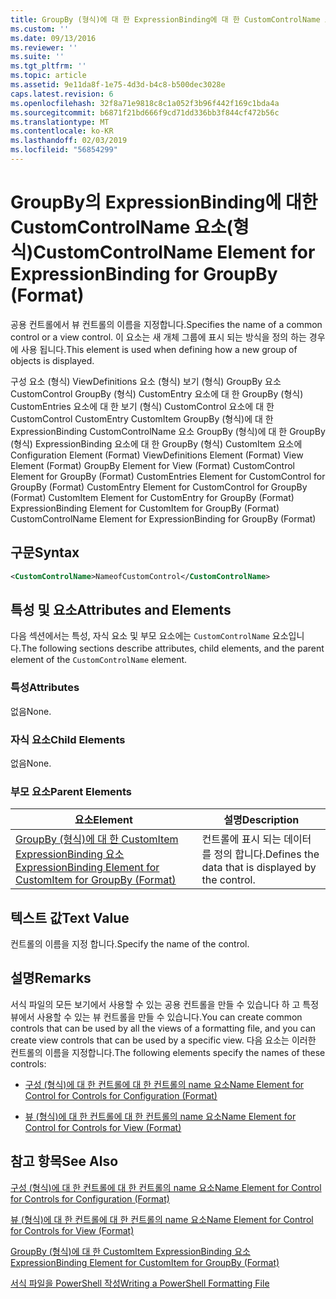 ```yaml
---
title: GroupBy (형식)에 대 한 ExpressionBinding에 대 한 CustomControlName 요소 | Microsoft Docs
ms.custom: ''
ms.date: 09/13/2016
ms.reviewer: ''
ms.suite: ''
ms.tgt_pltfrm: ''
ms.topic: article
ms.assetid: 9e11da8f-1e75-4d3d-b4c8-b500dec3028e
caps.latest.revision: 6
ms.openlocfilehash: 32f8a71e9818c8c1a052f3b96f442f169c1bda4a
ms.sourcegitcommit: b6871f21bd666f9cd71dd336bb3f844cf472b56c
ms.translationtype: MT
ms.contentlocale: ko-KR
ms.lasthandoff: 02/03/2019
ms.locfileid: "56854299"
---
```

# <a name="customcontrolname-element-for-expressionbinding-for-groupby-format"></a><span data-ttu-id="a9a3f-102">GroupBy의 ExpressionBinding에 대한 CustomControlName 요소(형식)</span><span class="sxs-lookup"><span data-stu-id="a9a3f-102">CustomControlName Element for ExpressionBinding for GroupBy (Format)</span></span>

<span data-ttu-id="a9a3f-103">공용 컨트롤에서 뷰 컨트롤의 이름을 지정합니다.</span><span class="sxs-lookup"><span data-stu-id="a9a3f-103">Specifies the name of a common control or a view control.</span></span> <span data-ttu-id="a9a3f-104">이 요소는 새 개체 그룹에 표시 되는 방식을 정의 하는 경우에 사용 됩니다.</span><span class="sxs-lookup"><span data-stu-id="a9a3f-104">This element is used when defining how a new group of objects is displayed.</span></span>

<span data-ttu-id="a9a3f-105">구성 요소 (형식) ViewDefinitions 요소 (형식) 보기 (형식) GroupBy 요소 CustomControl GroupBy (형식) CustomEntry 요소에 대 한 GroupBy (형식) CustomEntries 요소에 대 한 보기 (형식) CustomControl 요소에 대 한 CustomControl CustomEntry CustomItem GroupBy (형식)에 대 한 ExpressionBinding CustomControlName 요소 GroupBy (형식)에 대 한 GroupBy (형식) ExpressionBinding 요소에 대 한 GroupBy (형식) CustomItem 요소에</span><span class="sxs-lookup"><span data-stu-id="a9a3f-105">Configuration Element (Format) ViewDefinitions Element (Format) View Element (Format) GroupBy Element for View (Format) CustomControl Element for GroupBy (Format) CustomEntries Element for CustomControl for GroupBy (Format) CustomEntry Element for CustomControl for GroupBy (Format) CustomItem Element for CustomEntry for GroupBy (Format) ExpressionBinding Element for CustomItem for GroupBy (Format) CustomControlName Element for ExpressionBinding for GroupBy (Format)</span></span>

## <a name="syntax"></a><span data-ttu-id="a9a3f-106">구문</span><span class="sxs-lookup"><span data-stu-id="a9a3f-106">Syntax</span></span>

```xml
<CustomControlName>NameofCustomControl</CustomControlName>
```

## <a name="attributes-and-elements"></a><span data-ttu-id="a9a3f-107">특성 및 요소</span><span class="sxs-lookup"><span data-stu-id="a9a3f-107">Attributes and Elements</span></span>

<span data-ttu-id="a9a3f-108">다음 섹션에서는 특성, 자식 요소 및 부모 요소에는 `CustomControlName` 요소입니다.</span><span class="sxs-lookup"><span data-stu-id="a9a3f-108">The following sections describe attributes, child elements, and the parent element of the `CustomControlName` element.</span></span>

### <a name="attributes"></a><span data-ttu-id="a9a3f-109">특성</span><span class="sxs-lookup"><span data-stu-id="a9a3f-109">Attributes</span></span>

<span data-ttu-id="a9a3f-110">없음</span><span class="sxs-lookup"><span data-stu-id="a9a3f-110">None.</span></span>

### <a name="child-elements"></a><span data-ttu-id="a9a3f-111">자식 요소</span><span class="sxs-lookup"><span data-stu-id="a9a3f-111">Child Elements</span></span>

<span data-ttu-id="a9a3f-112">없음</span><span class="sxs-lookup"><span data-stu-id="a9a3f-112">None.</span></span>

### <a name="parent-elements"></a><span data-ttu-id="a9a3f-113">부모 요소</span><span class="sxs-lookup"><span data-stu-id="a9a3f-113">Parent Elements</span></span>

|<span data-ttu-id="a9a3f-114">요소</span><span class="sxs-lookup"><span data-stu-id="a9a3f-114">Element</span></span>|<span data-ttu-id="a9a3f-115">설명</span><span class="sxs-lookup"><span data-stu-id="a9a3f-115">Description</span></span>|
|-------------|-----------------|
|[<span data-ttu-id="a9a3f-116">GroupBy (형식)에 대 한 CustomItem ExpressionBinding 요소</span><span class="sxs-lookup"><span data-stu-id="a9a3f-116">ExpressionBinding Element for CustomItem for GroupBy (Format)</span></span>](./expressionbinding-element-for-customitem-for-groupby-format.md)|<span data-ttu-id="a9a3f-117">컨트롤에 표시 되는 데이터를 정의 합니다.</span><span class="sxs-lookup"><span data-stu-id="a9a3f-117">Defines the data that is displayed by the control.</span></span>|

## <a name="text-value"></a><span data-ttu-id="a9a3f-118">텍스트 값</span><span class="sxs-lookup"><span data-stu-id="a9a3f-118">Text Value</span></span>

<span data-ttu-id="a9a3f-119">컨트롤의 이름을 지정 합니다.</span><span class="sxs-lookup"><span data-stu-id="a9a3f-119">Specify the name of the control.</span></span>

## <a name="remarks"></a><span data-ttu-id="a9a3f-120">설명</span><span class="sxs-lookup"><span data-stu-id="a9a3f-120">Remarks</span></span>

<span data-ttu-id="a9a3f-121">서식 파일의 모든 보기에서 사용할 수 있는 공용 컨트롤을 만들 수 있습니다 하 고 특정 뷰에서 사용할 수 있는 뷰 컨트롤을 만들 수 있습니다.</span><span class="sxs-lookup"><span data-stu-id="a9a3f-121">You can create common controls that can be used by all the views of a formatting file, and you can create view controls that can be used by a specific view.</span></span> <span data-ttu-id="a9a3f-122">다음 요소는 이러한 컨트롤의 이름을 지정합니다.</span><span class="sxs-lookup"><span data-stu-id="a9a3f-122">The following elements specify the names of these controls:</span></span>

- [<span data-ttu-id="a9a3f-123">구성 (형식)에 대 한 컨트롤에 대 한 컨트롤의 name 요소</span><span class="sxs-lookup"><span data-stu-id="a9a3f-123">Name Element for Control for Controls for Configuration (Format)</span></span>](./name-element-for-control-for-controls-for-configuration-format.md)

- [<span data-ttu-id="a9a3f-124">뷰 (형식)에 대 한 컨트롤에 대 한 컨트롤의 name 요소</span><span class="sxs-lookup"><span data-stu-id="a9a3f-124">Name Element for Control for Controls for View (Format)</span></span>](./name-element-for-control-for-controls-for-view-format.md)

## <a name="see-also"></a><span data-ttu-id="a9a3f-125">참고 항목</span><span class="sxs-lookup"><span data-stu-id="a9a3f-125">See Also</span></span>

[<span data-ttu-id="a9a3f-126">구성 (형식)에 대 한 컨트롤에 대 한 컨트롤의 name 요소</span><span class="sxs-lookup"><span data-stu-id="a9a3f-126">Name Element for Control for Controls for Configuration (Format)</span></span>](./name-element-for-control-for-controls-for-configuration-format.md)

[<span data-ttu-id="a9a3f-127">뷰 (형식)에 대 한 컨트롤에 대 한 컨트롤의 name 요소</span><span class="sxs-lookup"><span data-stu-id="a9a3f-127">Name Element for Control for Controls for View (Format)</span></span>](./name-element-for-control-for-controls-for-view-format.md)

[<span data-ttu-id="a9a3f-128">GroupBy (형식)에 대 한 CustomItem ExpressionBinding 요소</span><span class="sxs-lookup"><span data-stu-id="a9a3f-128">ExpressionBinding Element for CustomItem for GroupBy (Format)</span></span>](./expressionbinding-element-for-customitem-for-groupby-format.md)

[<span data-ttu-id="a9a3f-129">서식 파일을 PowerShell 작성</span><span class="sxs-lookup"><span data-stu-id="a9a3f-129">Writing a PowerShell Formatting File</span></span>](./writing-a-powershell-formatting-file.md)
